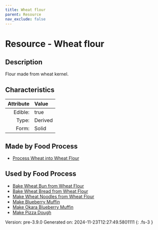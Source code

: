 ```yaml
---
title: Wheat flour
parent: Resource
nav_exclude: false
---
```

# Resource - Wheat flour

## Description
Flour made from wheat kernel.

## Characteristics

| Attribute      | Value |
|--------:|:------|
|Edible:|true|
|Type:|Derived|
|Form:|Solid|
 



## Made by Food Process

- [Process Wheat into Wheat Flour](../food/process-wheat-into-wheat-flour.html)

    
## Used by Food Process

- [Bake Wheat Bun from Wheat Flour](../food/bake-wheat-bun-from-wheat-flour.html)
- [Bake Wheat Bread from Wheat Flour](../food/bake-wheat-bread-from-wheat-flour.html)
- [Make Wheat Noodles from Wheat Flour](../food/make-wheat-noodles-from-wheat-flour.html)
- [Make Blueberry Muffin](../food/make-blueberry-muffin.html)
- [Make Okara Blueberry Muffin](../food/make-okara-blueberry-muffin.html)
- [Make Pizza Dough](../food/make-pizza-dough.html)


Version: pre-3.9.0 Generated on: 2024-11-23T12:27:49.5801111
{: .fs-3 }
